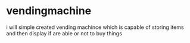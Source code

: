 # vendingmachine
i will simple created vending machince which is capable of storing items and then display if are able or not to buy things
